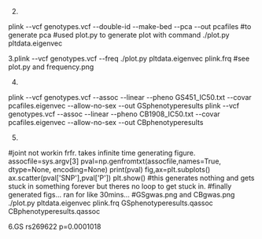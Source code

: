 2.
plink --vcf genotypes.vcf --double-id --make-bed --pca --out pcafiles
#to generate pca
#used plot.py to generate plot with command
./plot.py pltdata.eigenvec     

3.plink --vcf genotypes.vcf --freq
./plot.py pltdata.eigenvec plink.frq
#see plot.py and frequency.png

4.  
plink --vcf genotypes.vcf --assoc --linear --pheno GS451_IC50.txt --covar pcafiles.eigenvec --allow-no-sex --out GSphenotyperesults
plink --vcf genotypes.vcf --assoc --linear --pheno CB1908_IC50.txt --covar pcafiles.eigenvec --allow-no-sex --out CBphenotyperesults

5. 
#joint not workin frfr. takes infinite time generating figure.
assocfile=sys.argv[3]
pval=np.genfromtxt(assocfile,names=True, dtype=None, encoding=None)
print(pval)
fig,ax=plt.subplots()
ax.scatter(pval['SNP'],pval['P'])
plt.show()
#this generates nothing and gets stuck in something forever but theres no loop to get stuck in.
#finally generated figs... ran for like 30mins...
#GSgwas.png and CBgwas.png
./plot.py pltdata.eigenvec plink.frq GSphenotyperesults.qassoc CBphenotyperesults.qassoc 

6.GS  rs269622   p=0.0001018


